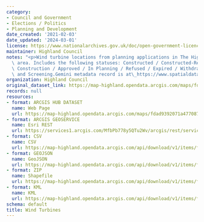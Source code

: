 ```yaml
---
category:
- Council and Government
- Elections / Politics
- Planning and Development
date_created: '2021-02-03'
date_updated: '2024-03-01'
license: https://www.nationalarchives.gov.uk/doc/open-government-licence/version/3/
maintainer: Highland Council
notes: "<p>Wind turbine locations from planning applications in The Highland Council\
  \ area. Includes the following statuses: Constructed / Constructed-Removed / Under\
  \ Construction / Approved / In Planning / Refused / Expired / Withdrawn / Scoping\
  \ and Screening.Gemini metadata record is at\_https://www.spatialdata.gov.scot/geonetwork/srv/eng/catalog.search#/metadata/1ab6d829-9f6d-4fee-bd4a-f267d01bb292</p>"
organization: Highland Council
original_dataset_link: https://map-highland.opendata.arcgis.com/maps/fdad9392071a477087c9e0cb4184b5d4_0
records: null
resources:
- format: ARCGIS HUB DATASET
  name: Web Page
  url: https://map-highland.opendata.arcgis.com/maps/fdad9392071a477087c9e0cb4184b5d4_0
- format: ARCGIS GEOSERVICE
  name: Esri REST
  url: https://services1.arcgis.com/MfbPb778y5QTu2Wv/arcgis/rest/services/Wind_Turbines/FeatureServer/0
- format: CSV
  name: CSV
  url: https://map-highland.opendata.arcgis.com/api/download/v1/items/fdad9392071a477087c9e0cb4184b5d4/csv?layers=0
- format: GEOJSON
  name: GeoJSON
  url: https://map-highland.opendata.arcgis.com/api/download/v1/items/fdad9392071a477087c9e0cb4184b5d4/geojson?layers=0
- format: ZIP
  name: Shapefile
  url: https://map-highland.opendata.arcgis.com/api/download/v1/items/fdad9392071a477087c9e0cb4184b5d4/shapefile?layers=0
- format: KML
  name: KML
  url: https://map-highland.opendata.arcgis.com/api/download/v1/items/fdad9392071a477087c9e0cb4184b5d4/kml?layers=0
schema: default
title: Wind Turbines
---
```

